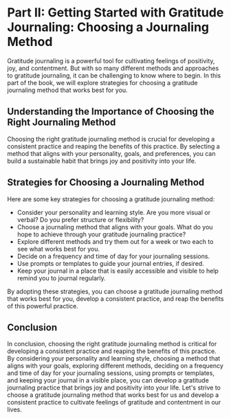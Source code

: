 Part II: Getting Started with Gratitude Journaling: Choosing a Journaling Method
================================================================================

Gratitude journaling is a powerful tool for cultivating feelings of positivity, joy, and contentment. But with so many different methods and approaches to gratitude journaling, it can be challenging to know where to begin. In this part of the book, we will explore strategies for choosing a gratitude journaling method that works best for you.

Understanding the Importance of Choosing the Right Journaling Method
--------------------------------------------------------------------

Choosing the right gratitude journaling method is crucial for developing a consistent practice and reaping the benefits of this practice. By selecting a method that aligns with your personality, goals, and preferences, you can build a sustainable habit that brings joy and positivity into your life.

Strategies for Choosing a Journaling Method
-------------------------------------------

Here are some key strategies for choosing a gratitude journaling method:

* Consider your personality and learning style. Are you more visual or verbal? Do you prefer structure or flexibility?
* Choose a journaling method that aligns with your goals. What do you hope to achieve through your gratitude journaling practice?
* Explore different methods and try them out for a week or two each to see what works best for you.
* Decide on a frequency and time of day for your journaling sessions.
* Use prompts or templates to guide your journal entries, if desired.
* Keep your journal in a place that is easily accessible and visible to help remind you to journal regularly.

By adopting these strategies, you can choose a gratitude journaling method that works best for you, develop a consistent practice, and reap the benefits of this powerful practice.

Conclusion
----------

In conclusion, choosing the right gratitude journaling method is critical for developing a consistent practice and reaping the benefits of this practice. By considering your personality and learning style, choosing a method that aligns with your goals, exploring different methods, deciding on a frequency and time of day for your journaling sessions, using prompts or templates, and keeping your journal in a visible place, you can develop a gratitude journaling practice that brings joy and positivity into your life. Let's strive to choose a gratitude journaling method that works best for us and develop a consistent practice to cultivate feelings of gratitude and contentment in our lives.
